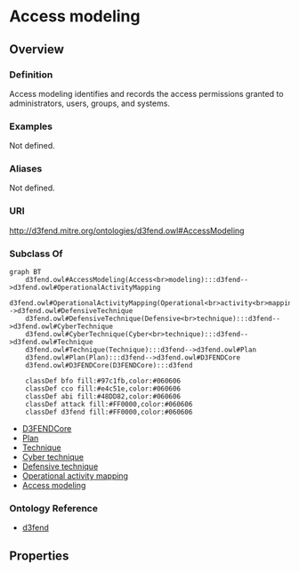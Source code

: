 # Access modeling

## Overview

### Definition
Access modeling identifies and records the access permissions granted to administrators, users, groups, and systems.

### Examples
Not defined.

### Aliases
Not defined.

### URI
http://d3fend.mitre.org/ontologies/d3fend.owl#AccessModeling

### Subclass Of
```mermaid
graph BT
    d3fend.owl#AccessModeling(Access<br>modeling):::d3fend-->d3fend.owl#OperationalActivityMapping
    d3fend.owl#OperationalActivityMapping(Operational<br>activity<br>mapping):::d3fend-->d3fend.owl#DefensiveTechnique
    d3fend.owl#DefensiveTechnique(Defensive<br>technique):::d3fend-->d3fend.owl#CyberTechnique
    d3fend.owl#CyberTechnique(Cyber<br>technique):::d3fend-->d3fend.owl#Technique
    d3fend.owl#Technique(Technique):::d3fend-->d3fend.owl#Plan
    d3fend.owl#Plan(Plan):::d3fend-->d3fend.owl#D3FENDCore
    d3fend.owl#D3FENDCore(D3FENDCore):::d3fend
    
    classDef bfo fill:#97c1fb,color:#060606
    classDef cco fill:#e4c51e,color:#060606
    classDef abi fill:#48DD82,color:#060606
    classDef attack fill:#FF0000,color:#060606
    classDef d3fend fill:#FF0000,color:#060606
```

- [D3FENDCore](/docs/ontology/reference/model/D3FENDCore/D3FENDCore.md)
- [Plan](/docs/ontology/reference/model/D3FENDCore/Plan/Plan.md)
- [Technique](/docs/ontology/reference/model/D3FENDCore/Plan/Technique/Technique.md)
- [Cyber technique](/docs/ontology/reference/model/D3FENDCore/Plan/Technique/Cyber%20technique/Cyber%20technique.md)
- [Defensive technique](/docs/ontology/reference/model/D3FENDCore/Plan/Technique/Cyber%20technique/Defensive%20technique/Defensive%20technique.md)
- [Operational activity mapping](/docs/ontology/reference/model/D3FENDCore/Plan/Technique/Cyber%20technique/Defensive%20technique/Operational%20activity%20mapping/Operational%20activity%20mapping.md)
- [Access modeling](/docs/ontology/reference/model/D3FENDCore/Plan/Technique/Cyber%20technique/Defensive%20technique/Operational%20activity%20mapping/Access%20modeling/Access%20modeling.md)


### Ontology Reference
- [d3fend](http://d3fend.mitre.org/ontologies/d3fend.owl#)

## Properties
